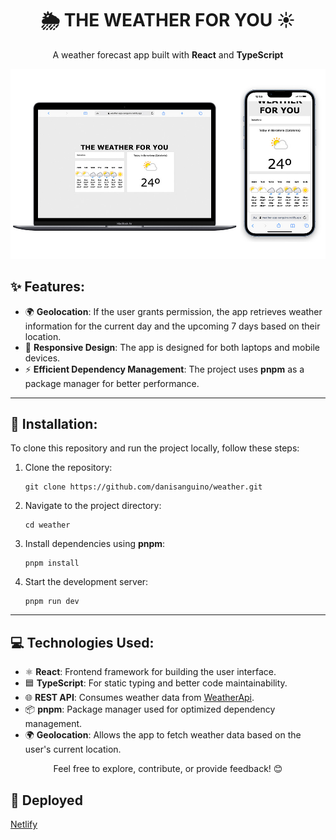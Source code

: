 <h1 align="center">🌦️ THE WEATHER FOR YOU ☀️</h1>

<p align="center">A weather forecast app built with <strong>React</strong> and <strong>TypeScript</strong></p>

<img src="public/weather-app.jpg" alt="weather app"/>

<h2>✨ Features:</h2>

<ul>
  <li>🌍 <strong>Geolocation</strong>: If the user grants permission, the app retrieves weather information for the current day and the upcoming 7 days based on their location.</li>
  <li>📱 <strong>Responsive Design</strong>: The app is designed for both laptops and mobile devices.</li>
  <li>⚡ <strong>Efficient Dependency Management</strong>: The project uses <strong>pnpm</strong> as a package manager for better performance.</li>
</ul>

---

<h2>🚀 Installation:</h2>

<p>To clone this repository and run the project locally, follow these steps:</p>

<ol>
  <li>Clone the repository:</li>

  <pre><code>git clone https://github.com/danisanguino/weather.git</code></pre>

  <li>Navigate to the project directory:</li>

  <pre><code>cd weather</code></pre>

  <li>Install dependencies using <strong>pnpm</strong>:</li>

  <pre><code>pnpm install</code></pre>

  <li>Start the development server:</li>

  <pre><code>pnpm run dev</code></pre>
</ol>

---

<h2>💻 Technologies Used:</h2>

<ul>
  <li>⚛️ <strong>React</strong>: Frontend framework for building the user interface.</li>
  <li>🟦 <strong>TypeScript</strong>: For static typing and better code maintainability.</li>
  <li>🌐 <strong>REST API</strong>: Consumes weather data from <a href="https://www.weatherapi.com/">WeatherApi</a>.</li>
  <li>📦 <strong>pnpm</strong>: Package manager used for optimized dependency management.</li>
  <li>🌍 <strong>Geolocation</strong>: Allows the app to fetch weather data based on the user's current location.</li>
</ul>

<p align="center">Feel free to explore, contribute, or provide feedback! 😊</p>

<h2>🚀 Deployed</h2>
<p><a href="https://weather-app-sanguino.netlify.app/">Netlify</a></p>

